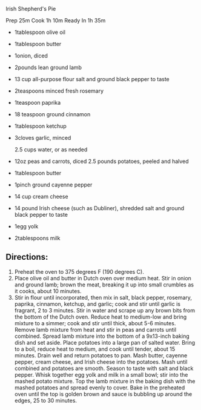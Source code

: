Irish Shepherd's Pie

Prep           25m
Cook        1h 10m
Ready In    1h 35m



- 1tablespoon olive oil
- 1tablespoon butter
- 1onion, diced
- 2pounds lean ground lamb
- 13 cup all-purpose flour
    salt and ground black pepper to taste
- 2teaspoons minced fresh rosemary
- 1teaspoon paprika
- 18 teaspoon ground cinnamon
- 1tablespoon ketchup
- 3cloves garlic, minced

    2.5 cups water, or as needed
- 12oz peas and carrots, diced
    2.5 pounds potatoes, peeled and halved
- 1tablespoon butter
- 1pinch ground cayenne pepper
- 14 cup cream cheese
- 14 pound Irish cheese (such as Dubliner), shredded
    salt and ground black pepper to taste
- 1egg yolk
- 2tablespoons milk


## Directions:

1. Preheat the oven to 375 degrees F (190 degrees C).
2. Place olive oil and butter in Dutch oven over medium heat. Stir in onion and ground lamb; brown the meat, breaking it up into small crumbles as it cooks, about 10 minutes.
3. Stir in flour until incorporated, then mix in salt, black pepper, rosemary, paprika, cinnamon, ketchup, and garlic; cook and stir until garlic is fragrant, 2 to 3 minutes.
    Stir in water and scrape up any brown bits from the bottom of the Dutch oven. Reduce heat to medium-low and bring mixture to a simmer; cook and stir until thick, about 5-6 minutes.
    Remove lamb mixture from heat and stir in peas and carrots until combined.
    Spread lamb mixture into the bottom of a 9x13-inch baking dish and set aside.
    Place potatoes into a large pan of salted water. Bring to a boil, reduce heat to medium, and cook until tender, about 15 minutes. Drain well and return potatoes to pan.
    Mash butter, cayenne pepper, cream cheese, and Irish cheese into the potatoes. Mash until combined and potatoes are smooth. Season to taste with salt and black pepper.
    Whisk together egg yolk and milk in a small bowl; stir into the mashed potato mixture.
    Top the lamb mixture in the baking dish with the mashed potatoes and spread evenly to cover.
    Bake in the preheated oven until the top is golden brown and sauce is bubbling up around the edges, 25 to 30 minutes.
